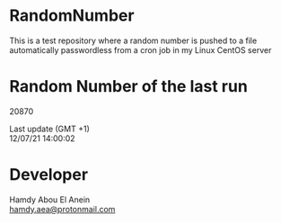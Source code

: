 # RandomNumber    
This is a test repository where a random number is pushed to a file automatically passwordless from a cron job in my Linux CentOS server    
# Random Number of the last run   
20870
      
Last update (GMT +1)    
12/07/21 14:00:02
# Developer    
Hamdy Abou El Anein   
hamdy.aea@protonmail.com

